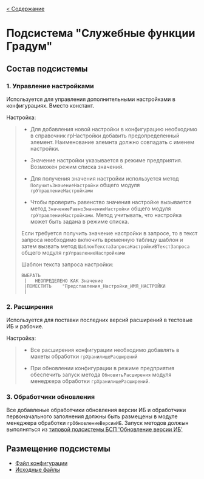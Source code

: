 [< Содержание](/README.md)
# Подсистема "Служебные функции Градум"

## Состав подсистемы

### 1. Управление настройками

Используется для управления дополнительными настройками в конфигурациях. Вместо констант.

Настройка:
> * Для добавления новой настройки в конфигурацию необходимо в справочник грНастройки добавить предопределенный элемент. Наименование элемнта должно совпадать с именем настройки.
>
> * Значение настройки указывается в режиме предприятия. Возможен режим списка значений.
>
> * Для получения значения настройки используется метод `ПолучитьЗначениеНастройки` общего модуля `грУправлениеНастройками`
> 
> * Чтобы проверить равенство значения настройке вызывается метод `ЗначениеРавноЗначениюНастройки` общего модуля `грУправлениеНастройками`. Метод учитывать, что настройка может быть задана в режиме списка.
>
> Если требуется получить значение настройки в запросе, то в текст запроса необходимо включить временную таблицу шаблон и затем вызвать метод `ШаблонТекстаЗапросаНастройкиВТекстЗапроса` общего модуля `грУправлениеНастройками`
>
> Шаблон текста запроса настройки:
>  ```bsl
>  ВЫБРАТЬ
>	|	НЕОПРЕДЕЛЕНО КАК Значение
>	|ПОМЕСТИТЬ    "Представления_Настройки_ИМЯ_НАСТРОЙКИ
>	|
>```

### 2. Расширения

Используется для поставки последних версий расширений в тестовые ИБ и рабочие.

Настройка:

> * Все расширения конфигурации необходимо добавлять в макеты обработки `грХранилищеРасширений`
>
> * При обновлении конфигурации в режиме предприятия обеспечить запуск метода `ОбновитьРасширения` модуля менеджера обработки `грХранилищеРасширений`. 

### 3. Обработчики обновления 

Все добавленые обработчики обновления версии ИБ и обработчики первоначального заполнения должны быть размещены в модуле менеджера обработки `грОбновлениеВерсииИБ`. Запуск методов должын выполняться из [типовой подсистемы БСП 'Обновление версии ИБ'](https://its.1c.ru/db/bsp314doc#content:4:1:issogl1_обновление_версии_иб)


## Размещение подсистемы

* [Файл конфигурации](/conf/servicefuncgradum/src/Ext/ParentConfigurations)
* [Исходные файлы](/conf/servicefuncgradum/src)


